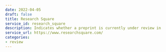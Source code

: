 ```yaml
---
date: 2022-04-05
draft: false
title: Research Square
service_id: research_square
description: Indicates whether a preprint is currently under review in a journal.
service_url: https://www.researchsquare.com/
categories:
- review
---
```




